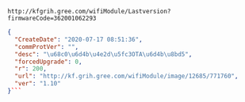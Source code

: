 `http://kfgrih.gree.com/wifiModule/Lastversion?firmwareCode=362001062293`

```json
{
  "CreateDate": "2020-07-17 08:51:36",
  "commProtVer": "",
  "desc": "\u68c0\u6d4b\u4e2d\u5fc3OTA\u6d4b\u8bd5",
  "forcedUpgrade": 0,
  "r": 200,
  "url": "http://kf.grih.gree.com/wifiModule/image/12685/771760",
  "ver": "1.10"
}```
